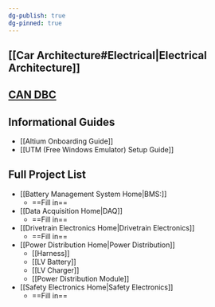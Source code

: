```yaml
---
dg-publish: true
dg-pinned: true
---
```

## [[Car Architecture#Electrical|Electrical Architecture]]
## [CAN DBC](https://nfr-learn.ue.r.appspot.com/can)
## Informational Guides
- [[Altium Onboarding Guide]]
- [[UTM (Free Windows Emulator) Setup Guide]]
## Full Project List
- [[Battery Management System Home|BMS:]]
	- ==Fill in==
- [[Data Acquisition Home|DAQ]]
	- ==Fill in==
- [[Drivetrain Electronics Home|Drivetrain Electronics]]
	- ==Fill in==
- [[Power Distribution Home|Power Distribution]]
	- [[Harness]]
	- [[LV Battery]]
	- [[LV Charger]]
	- [[Power Distribution Module]]
- [[Safety Electronics Home|Safety Electronics]]
	- ==Fill in==